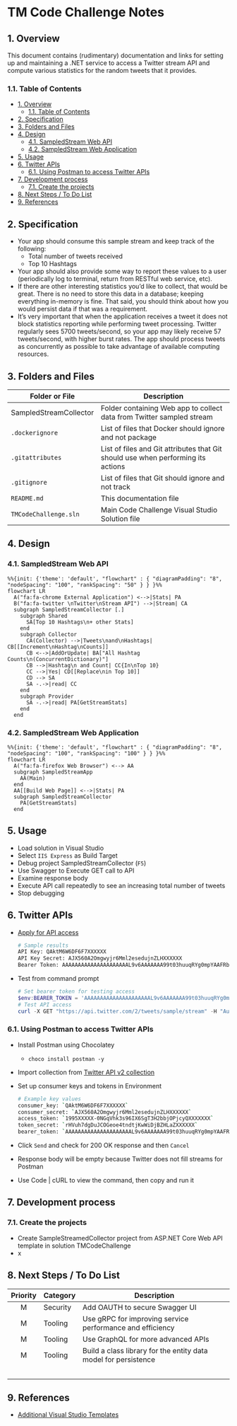 # TM Code Challenge Notes

[//]: # ( date: 05/26/22 )

## 1. Overview

This document contains (rudimentary) documentation and links for setting up and maintaining a .NET service to access a Twitter stream API and compute various statistics for the random tweets that it provides.

### 1.1. Table of Contents

- [1. Overview](#1-overview)
  - [1.1. Table of Contents](#11-table-of-contents)
- [2. Specification](#2-specification)
- [3. Folders and Files](#3-folders-and-files)
- [4. Design](#4-design)
  - [4.1. SampledStream Web API](#41-sampledstream-web-api)
  - [4.2. SampledStream Web Application](#42-sampledstream-web-application)
- [5. Usage](#5-usage)
- [6. Twitter APIs](#6-twitter-apis)
  - [6.1. Using Postman to access Twitter APIs](#61-using-postman-to-access-twitter-apis)
- [7. Development process](#7-development-process)
  - [7.1. Create the projects](#71-create-the-projects)
- [8. Next Steps / To Do List](#8-next-steps--to-do-list)
- [9. References](#9-references)

[//]: # ( spell-checker: ignore choco dockerignore sampledstream )

## 2. Specification

- Your app should consume this sample stream and keep track of the following:
  - Total number of tweets received
  - Top 10 Hashtags
- Your app should also provide some way to report these values to a user (periodically log to terminal, return from RESTful web service, etc).
- If there are other interesting statistics you’d like to collect, that would be great. There is no need to store this data in a database; keeping everything in-memory is fine. That said, you should think about how you would persist data if that was a requirement.
- It’s very important that when the application receives a tweet it does not block statistics reporting while performing tweet processing. Twitter regularly sees 5700 tweets/second, so your app may likely receive 57 tweets/second, with higher burst rates. The app should process tweets as concurrently as possible to take advantage of available computing resources.

## 3. Folders and Files

| **Folder or File**     | **Description**                                                                  |
| ---------------------- | -------------------------------------------------------------------------------- |
| SampledStreamCollector | Folder containing Web app to collect data from Twitter sampled stream            |
| `.dockerignore`        | List of files that Docker should ignore and not package                          |
| `.gitattributes`       | List of files and Git attributes that Git should use when performing its actions |
| `.gitignore`           | List of files that Git should ignore and not track                               |
| `README.md`            | This documentation file                                                          |
| `TMCodeChallenge.sln`  | Main Code Challenge Visual Studio Solution file                                  |

## 4. Design

### 4.1. SampledStream Web API

```mermaid
%%{init: {'theme': 'default', "flowchart" : { "diagramPadding": "8", "nodeSpacing": "100", "rankSpacing": "50" } } }%%
flowchart LR
  A("fa:fa-chrome External Application") <-->|Stats| PA
  B("fa:fa-twitter \nTwitter\nStream API") -->|Stream| CA
  subgraph SampledStreamCollector [.]
    subgraph Shared
      SA[Top 10 Hashtags\n+ other Stats]
    end
    subgraph Collector
      CA(Collector) -->|Tweets\nand\nHashtags| CB[[Increment\nHashtag\nCounts]]
      CB <-->|AddOrUpdate| BA["All Hashtag Counts\n(ConcurrentDictionary)"]
      CB -->|Hashtag\n and Count| CC{In\nTop 10}
      CC -->|Yes| CD[[Replace\nin Top 10]]
      CD --> SA
      SA -.->|read| CC
    end
    subgraph Provider
      SA -.->|read| PA[GetStreamStats]
    end
  end
```

### 4.2. SampledStream Web Application

```mermaid
%%{init: {'theme': 'default', "flowchart" : { "diagramPadding": "8", "nodeSpacing": "100", "rankSpacing": "100" } } }%%
flowchart LR
  A("fa:fa-firefox Web Browser") <--> AA
  subgraph SampledStreamApp
    AA(Main)
  end
  AA[[Build Web Page]] <-->|Stats| PA
  subgraph SampledStreamCollector
    PA[GetStreamStats]
  end
```

## 5. Usage

- Load solution in Visual Studio
- Select `IIS Express` as Build Target
- Debug project SampledStreamCollector (`F5`)
- Use Swagger to Execute GET call to API
- Examine response body
- Execute API call repeatedly to see an increasing total number of tweets
- Stop debugging

## 6. Twitter APIs

- [Apply for API access](https://developer.twitter.com/en/apply-for-access)

  ```sh
  # Sample results
  API Key: QAktM6W6DF6F7XXXXXX
  API Key Secret: AJX560A2Omgwyjr6Mml2esedujnZLHXXXXXX
  Bearer Token: AAAAAAAAAAAAAAAAAAAAAL9v6AAAAAAA99t03huuqRYg0mpYAAFRbPR3XXXXXXX
  ```

- Test from command prompt

  ```powershell
  # Set bearer token for testing access
  $env:BEARER_TOKEN = 'AAAAAAAAAAAAAAAAAAAAAL9v6AAAAAAA99t03huuqRYg0mpYAAFRbPR3XXXXXXX'
  # Test API access
  curl -X GET "https://api.twitter.com/2/tweets/sample/stream" -H "Authorization: Bearer ${env:BEARER_TOKEN}"
  ```

### 6.1. Using Postman to access Twitter APIs

- Install Postman using Chocolatey
  - `choco install postman -y`
- Import collection from [Twitter API v2 collection](https://github.com/twitterdev/postman-twitter-api)
- Set up consumer keys and tokens in Environment

  ```sh
  # Example key values
  consumer_key: `QAktM6W6DF6F7XXXXXX`
  consumer_secret: `AJX560A2Omgwyjr6Mml2esedujnZLHXXXXXX`
  access_token: `1995XXXXX-0NGqVhk3s96IX6SgT3H2bbjOPjcyQXXXXXXX`
  token_secret: `rHVuh7dgDuJCOGeoe4tndtjKwWiDjBZHLaZXXXXXX`
  bearer_token: `AAAAAAAAAAAAAAAAAAAAAL9v6AAAAAAA99t03huuqRYg0mpYAAFRbPR3XXXXXXX`
  ```

- Click `Send` and check for 200 OK response and then `Cancel`
- Response body will be empty because Twitter does not fill streams  for Postman
- Use Code | cURL to view the command, then copy and run it

## 7. Development process

### 7.1. Create the projects

- Create SampleStreamedCollector project from ASP.NET Core Web API template in solution TMCodeChallenge
- x

## 8. Next Steps / To Do List

| Priority | Category | Description                                                     |
| :------: | -------- | --------------------------------------------------------------- |
|    M     | Security | Add OAUTH to secure Swagger UI                                  |
|    M     | Tooling  | Use gRPC for improving service performance and efficiency       |
|    M     | Tooling  | Use GraphQL for more advanced APIs                              |
|    M     | Tooling  | Build a class library for the entity data model for persistence |
|          |          |                                                                 |
|          |          |                                                                 |
|          |          |                                                                 |
|          |          |                                                                 |
|          |          |                                                                 |

## 9. References

- [Additional Visual Studio Templates](https://dotnetnew.azurewebsites.net/)
